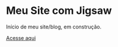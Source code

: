 # Meu Site com Jigsaw

Início de meu site/blog, em construção.

[Acesse aqui](https://denisbertaglia.github.io)


